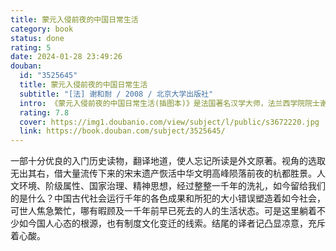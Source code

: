 ```yaml
---
title: 蒙元入侵前夜的中国日常生活
category: book
status: done
rating: 5
date: 2024-01-28 23:49:26
douban:
  id: "3525645"
  title: 蒙元入侵前夜的中国日常生活
  subtitle: "[法] 谢和耐 / 2008 / 北京大学出版社"
  intro: 《蒙元入侵前夜的中国日常生活(插图本)》是法国著名汉学大师，法兰西学院院士谢和耐的名作。细致描述了中国历史上的一个特殊时期的下层社会民众生活。《蒙元入侵前夜的中国日常生活》(插图本)这个书名，虽只以寥寥几个单词，却已把直至两宋才臻于化境的中国日常生活艺术的舞台摆到了草原游牧民族不断进犯的黑暗布景之下，从而在读者心目中构成了一种巨大的悬念和反讽。
  rating: 7.8
  cover: https://img1.doubanio.com/view/subject/l/public/s3672220.jpg
  link: https://book.douban.com/subject/3525645/
---
```


一部十分优良的入门历史读物，翻译地道，使人忘记所读是外文原著。视角的选取无出其右，借大量流传下来的宋末遗产恢活中华文明高峰陨落前夜的杭都胜景。人文环境、阶级属性、国家治理、精神思想，经过整整一千年的洗礼，如今留给我们的是什么？中国古代社会运行千年的各色成果和所犯的大小错误塑造着如今社会，可世人焦急繁忙，哪有暇顾及一千年前早已死去的人的生活状态。可是这里躺着不少如今国人心态的根源，也有制度文化变迁的线索。结尾的译者记凸显凉意，充斥着心酸。